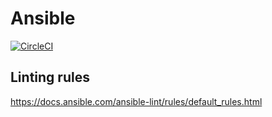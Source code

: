 # Ansible

[![CircleCI](https://circleci.com/gh/netgaintechnology/ansible.svg?style=svg)](https://circleci.com/gh/netgaintechnology/ansible)

## Linting rules

<https://docs.ansible.com/ansible-lint/rules/default_rules.html>
